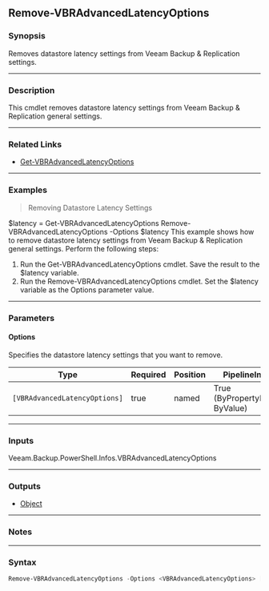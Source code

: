 Remove-VBRAdvancedLatencyOptions
--------------------------------

### Synopsis
Removes datastore latency settings from Veeam Backup & Replication settings.

---

### Description

This cmdlet removes datastore latency settings from Veeam Backup & Replication general settings.

---

### Related Links
* [Get-VBRAdvancedLatencyOptions](Get-VBRAdvancedLatencyOptions)

---

### Examples
> Removing Datastore Latency Settings

$latency = Get-VBRAdvancedLatencyOptions
Remove-VBRAdvancedLatencyOptions -Options $latency
This example shows how to remove datastore latency settings from Veeam Backup & Replication general settings.
Perform the following steps:
1. Run the Get-VBRAdvancedLatencyOptions cmdlet. Save the result to the $latency variable.
2. Run the Remove-VBRAdvancedLatencyOptions cmdlet. Set the $latency variable as the Options parameter value.

---

### Parameters
#### **Options**
Specifies the datastore latency settings that you want to remove.

|Type                         |Required|Position|PipelineInput                 |
|-----------------------------|--------|--------|------------------------------|
|`[VBRAdvancedLatencyOptions]`|true    |named   |True (ByPropertyName, ByValue)|

---

### Inputs
Veeam.Backup.PowerShell.Infos.VBRAdvancedLatencyOptions

---

### Outputs
* [Object](https://learn.microsoft.com/en-us/dotnet/api/System.Object)

---

### Notes

---

### Syntax
```PowerShell
Remove-VBRAdvancedLatencyOptions -Options <VBRAdvancedLatencyOptions> [<CommonParameters>]
```

